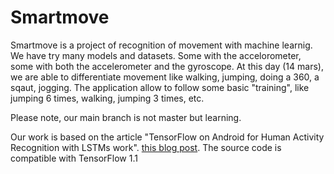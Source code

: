 # Smartmove 

Smartmove is a project of recognition of movement with machine learnig. We have try many models and datasets. Some with the accelorometer, some with both the accelerometer and the gyroscope. At this day (14 mars), we are able to differentiate movement like walking, jumping, doing a 360, a sqaut, jogging. The application allow to follow some basic "training", like jumping 6 times, walking, jumping 3 times, etc.

Please note, our main branch is not master but learning.

Our work is based on the article "TensorFlow on Android for Human Activity Recognition with LSTMs work". [this blog post](https://medium.com/@curiousily/human-activity-recognition-using-lstms-on-android-tensorflow-for-hackers-part-vi-492da5adef64). The source code is compatible with TensorFlow 1.1
